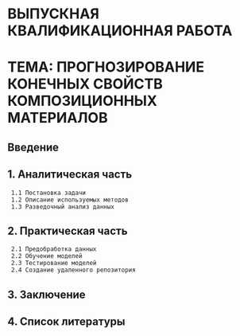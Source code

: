 # ВЫПУСКНАЯ КВАЛИФИКАЦИОННАЯ РАБОТА
# ТЕМА: ПРОГНОЗИРОВАНИЕ КОНЕЧНЫХ СВОЙСТВ КОМПОЗИЦИОННЫХ МАТЕРИАЛОВ

## Введение
## 1. Аналитическая часть
     1.1 Постановка задачи
     1.2 Описание используемых методов
     1.3 Разведочный анализ данных
## 2. Практическая часть
     2.1 Предобработка данных
     2.2 Обучение моделей
     2.3 Тестирование моделей
     2.4 Создание удаленного репозитория
## 3. Заключение
## 4. Список литературы
